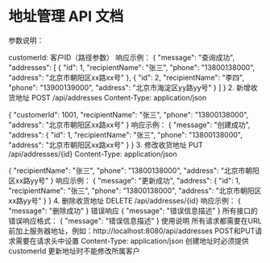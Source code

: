 # 地址管理 API 文档
参数说明：

customerId: 客户ID（路径参数）
响应示例：
{
    "message": "查询成功",
    "addresses": [
        {
            "id": 1,
            "recipientName": "张三",
            "phone": "13800138000",
            "address": "北京市朝阳区xx路xx号"
        },
        {
            "id": 2,
            "recipientName": "李四",
            "phone": "13900139000",
            "address": "北京市海淀区yy路yy号"
        }
    ]
}
2. 新增收货地址
POST /api/addresses
Content-Type: application/json

{
    "customerId": 1001,
    "recipientName": "张三",
    "phone": "13800138000",
    "address": "北京市朝阳区xx路xx号"
}
响应示例：
{
    "message": "创建成功",
    "address": {
        "id": 1,
        "recipientName": "张三",
        "phone": "13800138000",
        "address": "北京市朝阳区xx路xx号"
    }
}
3. 修改收货地址
PUT /api/addresses/{id}
Content-Type: application/json

{
    "recipientName": "张三",
    "phone": "13800138000",
    "address": "北京市朝阳区xx路yy号"
}
响应示例：
{
    "message": "更新成功",
    "address": {
        "id": 1,
        "recipientName": "张三",
        "phone": "13800138000",
        "address": "北京市朝阳区xx路yy号"
    }
}
4. 删除收货地址
DELETE /api/addresses/{id}
响应示例：
{
    "message": "删除成功"
}
错误响应
{
    "message": "错误信息描述"
}
所有接口的错误响应格式：
{
    "message": "错误信息描述"
}
使用说明
所有请求都需要在URL前加上服务器地址，例如：http://localhost:8080/api/addresses
POST和PUT请求需要在请求头中设置 Content-Type: application/json
创建地址时必须提供customerId
更新地址时不能修改所属客户

